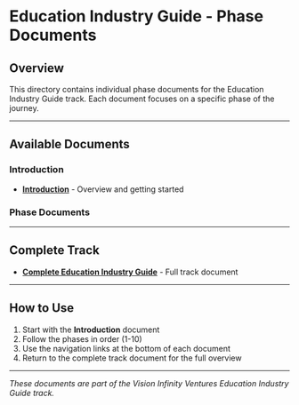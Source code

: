 # Education Industry Guide - Phase Documents

## Overview
This directory contains individual phase documents for the Education Industry Guide track. Each document focuses on a specific phase of the journey.

---

## Available Documents

### Introduction
- **[Introduction](./education-industry-guide-introduction.md)** - Overview and getting started

### Phase Documents

---

## Complete Track
- **[Complete Education Industry Guide](./education-industry-guide.md)** - Full track document

---

## How to Use
1. Start with the **Introduction** document
2. Follow the phases in order (1-10)
3. Use the navigation links at the bottom of each document
4. Return to the complete track document for the full overview

---

*These documents are part of the Vision Infinity Ventures Education Industry Guide track.*
